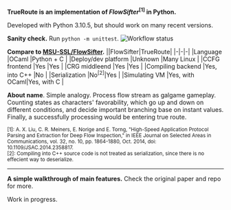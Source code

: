 **TrueRoute is an implementation of *FlowSifter*<sup>[1]</sup> in Python.**

Developed with Python 3.10.5, but should work on many recent versions.

**Sanity check.** Run `python -m unittest`. ![Workflow status](https://github.com/sgdxbc/TrueRoute/actions/workflows/python-app.yml/badge.svg)

**Compare to [MSU-SSL/FlowSifter](https://github.com/MSU-SSL/FlowSifter).**
||FlowSifter|TrueRoute|
|-|-|-|
|Language               |OCaml          |Python + C     |
|Deploy/dev platform    |Unknown        |Many Linux     |
|CCFG frontend          |Yes            |Yes            |
|CRG middleend          |Yes            |Yes            |
|Compiling backend      |Yes, into C++  |No             |
|Serialization          |No<sup>[2]</sup>|Yes           |
|Simulating VM          |Yes, with OCaml|Yes, with C    |

**About name**. Simple analogy. Process flow stream as galgame gameplay. Counting states as characters' favorability, which go up and down on different conditions, and decide important branching base on instant values. Finally, a successfully processing would be entering true route.

<sub>
[1]: A. X. Liu, C. R. Meiners, E. Norige and E. Torng, "High-Speed Application Protocol Parsing and Extraction for Deep Flow Inspection," in IEEE Journal on Selected Areas in Communications, vol. 32, no. 10, pp. 1864-1880, Oct. 2014, doi: 10.1109/JSAC.2014.2358817.<br>
[2]: Compiling into C++ source code is not treated as serialization, since there is no effecient way to deserialize.

</sub>

----

**A simple walkthrough of main features.** Check the original paper and repo for more.

Work in progress.